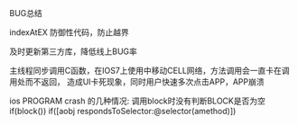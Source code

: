 BUG总结

indexAtEX  防御性代码，防止越界

及时更新第三方库，降低线上BUG率

主线程同步调用C函数，在IOS7上使用中移动CELL网络，方法调用会一直卡在调用处而不返回，
造成UI卡死现象，同时用户快速多次点击APP，APP崩溃


ios PROGRAM crash 的几种情况:
调用block时没有判断BLOCK是否为空
if(block())
if([aobj respondsToSelector:@selector(amethod)])

